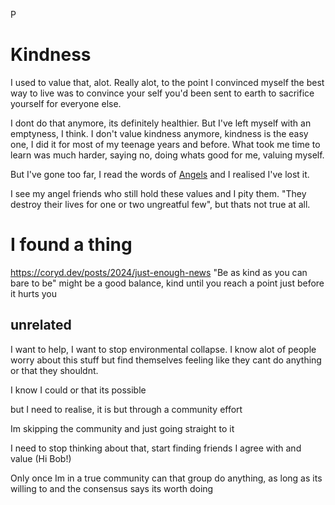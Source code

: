P
# Kindness
I used to value that, alot. Really alot, to the point I convinced myself the best way to live was to convince your self you'd been sent to earth to sacrifice yourself for everyone else.

I dont do that anymore, its definitely healthier. But I've left myself with an emptyness, I think. I don't value kindness anymore, kindness is the easy one, I did it for most of my teenage years and before. What took me time to learn was much harder, saying no, doing whats good for me, valuing myself.

But I've gone too far, I read the words of [An](https://ninecoffees.blog/on-the-eyes/)[gels](https://ninecoffees.blog/lets-do-laundry-together-goodbye-cohost/) and I realised I've lost it. 

I see my angel friends who still hold these values and I pity them. "They destroy their lives for one or two ungreatful few", but thats not true at all.

# I found a thing
https://coryd.dev/posts/2024/just-enough-news
"Be as kind as you can bare to be" might be a good balance, kind until you reach a point just before it hurts you
## unrelated
I want to help, I want to stop environmental collapse. I know alot of people worry about this stuff but find themselves feeling like they cant do anything or that they shouldnt.

I know I could or that its possible

but I need to realise, it is but through a community effort

Im skipping the community and just going straight to it

I need to stop thinking about that, start finding friends I agree with and value (Hi Bob!)

Only once Im in a true community can that group do anything, as long as its willing to and the consensus says its worth doing